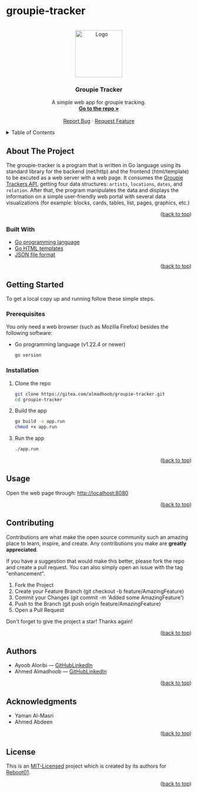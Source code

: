 # groupie-tracker



<!-- PROJECT LOGO -->
<br />
<div align="center">
  <a href="https://gitea.com/almadhoob/groupie-tracker">
    <img src="static/logo.png" alt="Logo" width="128" height="128">
  </a>

<h3 align="center">Groupie Tracker</h3>

  <p align="center">
    A simple web app for groupie tracking.
    <br />
    <a href="https://gitea.com/almadhoob/groupie-tracker"><strong>Go to the repo »</strong></a>
    <br />
    <br />
    <a href="https://gitea.com/almadhoob/groupie-tracker/issues/new?labels=bug&template=bug-report---.md">Report Bug</a>
    ·
    <a href="https://gitea.com/almadhoob/groupie-tracker/issues/new?labels=enhancement&template=feature-request---.md">Request Feature</a>
  </p>
</div>



<!-- TABLE OF CONTENTS -->
<details>
  <summary>Table of Contents</summary>
  <ol>
    <li>
      <a href="#about-the-project">About The Project</a>
      <ul>
        <li><a href="#built-with">Built With</a></li>
      </ul>
    </li>
    <li>
      <a href="#getting-started">Getting Started</a>
      <ul>
        <li><a href="#prerequisites">Prerequisites</a></li>
        <li><a href="#installation">Installation</a></li>
      </ul>
    </li>
    <li><a href="#usage">Usage</a></li>
    <li><a href="#contributing">Contributing</a></li>
    <li><a href="#authors">Authors</a></li>
    <li><a href="#acknowledgments">Acknowledgments</a></li>
    <li><a href="#license">License</a></li>
  </ol>
</details>



<!-- ABOUT THE PROJECT -->
## About The Project

<!-- <div align="center"><img src="images/screenshot.png" alt="Screenshot"></div> -->
<!-- <br /> -->

The groupie-tracker is a program that is written in Go language using its standard library for the backend (net/http) and  the frontend (html/template) to be excuted as a web server with a web page. It consumes the [Groupie Trackers API](https://groupietrackers.herokuapp.com/api), getting four data structures: `artists`, `locations`, `dates`, and `relation`. After that, the program manipulates the data and displays the information on a simple user-friendly web portal with several data visualizations (for example: blocks, cards, tables, list, pages, graphics, etc.)

<p align="right">(<a href="#groupie-tracker">back to top</a>)</p>



### Built With

* [Go programming language](https://go.dev/doc/)
* [Go HTML templates](https://pkg.go.dev/html/template/)
* [JSON file format](https://www.json.org/json-en.html/)

<p align="right">(<a href="#groupie-tracker">back to top</a>)</p>



<!-- GETTING STARTED -->
## Getting Started

To get a local copy up and running follow these simple steps.

### Prerequisites

You only need a web browser (such as Mozilla Firefox) besides the following software:
* Go programming language (v1.22.4 or newer)
    ```sh
    go version
    ```

### Installation

1. Clone the repo
    ```sh
    git clone https://gitea.com/almadhoob/groupie-tracker.git
    cd groupie-tracker
    ```

2. Build the app
    ```sh
    go build -o app.run
    chmod +x app.run
    ```

3. Run the app
    ```sh
    ./app.run
    ```

<p align="right">(<a href="#groupie-tracker">back to top</a>)</p>



<!-- USAGE EXAMPLES -->
## Usage

Open the web page through: [http://localhost:8080](http://127.0.0.1:8080)

<p align="right">(<a href="#groupie-tracker">back to top</a>)</p>



<!-- CONTRIBUTING -->
## Contributing

Contributions are what make the open source community such an amazing place to learn, inspire, and create. Any contributions you make are **greatly appreciated**.

If you have a suggestion that would make this better, please fork the repo and create a pull request. You can also simply open an issue with the tag "enhancement".

1. Fork the Project
2. Create your Feature Branch (git checkout -b feature/AmazingFeature)
3. Commit your Changes (git commit -m 'Added some AmazingFeature')
4. Push to the Branch (git push origin feature/AmazingFeature)
5. Open a Pull Request

Don't forget to give the project a star! Thanks again!

<p align="right">(<a href="#groupie-tracker">back to top</a>)</p>

<!-- AUTHORS -->
## Authors

* Ayoob Aloribi — [GitHub](https://github.com/aloribi)[LinkedIn](https://bh.linkedin.com/in/ayoob-aloribi/)
* Ahmed Almadhoob — [GitHub](https://github.com/almadhoob)[LinkedIn](https://bh.linkedin.com/in/almadhoob/)

<p align="right">(<a href="#groupie-tracker">back to top</a>)</p>



<!-- ACKNOWLEDGMENTS -->
## Acknowledgments

* Yaman Al-Masri
* Ahmed Abdeen

<p align="right">(<a href="#groupie-tracker">back to top</a>)</p>



<!-- LICENSE -->
## License

This is an [MIT-Licensed](./LICENSE) project which is created by its authors for [Reboot01](https://reboot01.com/).

<p align="right">(<a href="#groupie-tracker">back to top</a>)</p>


